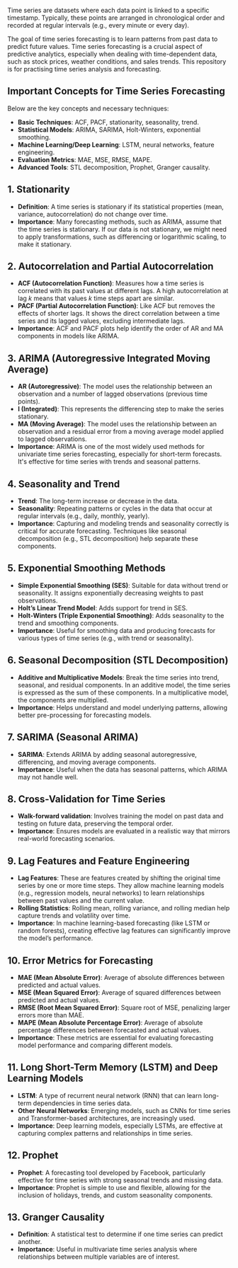 Time series are datasets where each data point is linked to a specific timestamp. Typically, these 
points are arranged in chronological order and recorded at regular intervals (e.g., every minute or 
every day).

The goal of time series forecasting is to learn patterns from past data to predict future values. 
Time series forecasting is a crucial aspect of predictive analytics, especially when dealing with 
time-dependent data, such as stock prices, weather conditions, and sales trends. This repository is 
for practising time series analysis and forecasting. 

## Important Concepts for Time Series Forecasting

Below are the key concepts and necessary techniques:
- **Basic Techniques**: ACF, PACF, stationarity, seasonality, trend.
- **Statistical Models**: ARIMA, SARIMA, Holt-Winters, exponential smoothing.
- **Machine Learning/Deep Learning**: LSTM, neural networks, feature engineering.
- **Evaluation Metrics**: MAE, MSE, RMSE, MAPE.
- **Advanced Tools**: STL decomposition, Prophet, Granger causality.


## 1. Stationarity
- **Definition**: A time series is stationary if its statistical properties (mean, variance, 
autocorrelation) do not change over time.
- **Importance**: Many forecasting methods, such as ARIMA, assume that the time series is stationary. 
If our data is not stationary, we might need to apply transformations, such as differencing or 
logarithmic scaling, to make it stationary.

## 2. Autocorrelation and Partial Autocorrelation
- **ACF (Autocorrelation Function)**: Measures how a time series is correlated with its past values 
at different lags. A high autocorrelation at lag $k$ means that values $k$ time steps apart are similar.
- **PACF (Partial Autocorrelation Function)**: Like ACF but removes the effects of shorter lags. It 
shows the direct correlation between a time series and its lagged values, excluding intermediate lags.
- **Importance**: ACF and PACF plots help identify the order of AR and MA components in models like 
ARIMA.

## 3. ARIMA (Autoregressive Integrated Moving Average)
- **AR (Autoregressive)**: The model uses the relationship between an observation and a number of lagged 
observations (previous time points).
- **I (Integrated)**: This represents the differencing step to make the series stationary.
- **MA (Moving Average)**: The model uses the relationship between an observation and a residual error 
from a moving average model applied to lagged observations.
- **Importance**: ARIMA is one of the most widely used methods for univariate time series forecasting, 
especially for short-term forecasts. It's effective for time series with trends and seasonal patterns.

## 4. Seasonality and Trend
- **Trend**: The long-term increase or decrease in the data.
- **Seasonality**: Repeating patterns or cycles in the data that occur at regular intervals 
(e.g., daily, monthly, yearly).
- **Importance**:  Capturing and modeling trends and seasonality correctly is critical for 
accurate forecasting. Techniques like seasonal decomposition (e.g., STL decomposition) help 
separate these components.

## 5. Exponential Smoothing Methods
- **Simple Exponential Smoothing (SES)**: Suitable for data without trend or seasonality. It assigns 
exponentially decreasing weights to past observations.
- **Holt’s Linear Trend Model**: Adds support for trend in SES.
- **Holt-Winters (Triple Exponential Smoothing)**: Adds seasonality to the trend and smoothing 
components.
- **Importance**: Useful for smoothing data and producing forecasts for various types of time 
series (e.g., with trend or seasonality).

## 6. Seasonal Decomposition (STL Decomposition)
- **Additive and Multiplicative Models**: Break the time series into trend, seasonal, and residual 
components. In an additive model, the time series is expressed as the sum of these components. 
In a multiplicative model, the components are multiplied.
- **Importance**: Helps understand and model underlying patterns, allowing better pre-processing 
for forecasting models.

## 7. SARIMA (Seasonal ARIMA)
- **SARIMA**: Extends ARIMA by adding seasonal autoregressive, differencing, and moving average 
components.
- **Importance**: Useful when the data has seasonal patterns, which ARIMA may not handle well.

## 8. Cross-Validation for Time Series
- **Walk-forward validation**: Involves training the model on past data and testing on future data, 
preserving the temporal order.
- **Importance**: Ensures models are evaluated in a realistic way that mirrors real-world forecasting 
scenarios.

## 9. Lag Features and Feature Engineering
- **Lag Features**: These are features created by shifting the original time series by one or more 
time steps. They allow machine learning models (e.g., regression models, neural networks) to learn 
relationships between past values and the current value.
- **Rolling Statistics**: Rolling mean, rolling variance, and rolling median help capture trends and 
volatility over time.
- **Importance**: In machine learning-based forecasting (like LSTM or random forests), creating 
effective lag features can significantly improve the model’s performance.

## 10. Error Metrics for Forecasting
- **MAE (Mean Absolute Error)**: Average of absolute differences between predicted and actual values.
- **MSE (Mean Squared Error)**: Average of squared differences between predicted and actual values.
- **RMSE (Root Mean Squared Error)**: Square root of MSE, penalizing larger errors more than MAE.
- **MAPE (Mean Absolute Percentage Error)**: Average of absolute percentage differences between 
forecasted and actual values.
- **Importance**: These metrics are essential for evaluating forecasting model performance and 
comparing different models.

## 11. Long Short-Term Memory (LSTM) and Deep Learning Models
- **LSTM**: A type of recurrent neural network (RNN) that can learn long-term dependencies in time 
series data.
- **Other Neural Networks**: Emerging models, such as CNNs for time series and Transformer-based 
architectures, are increasingly used.
- **Importance**: Deep learning models, especially LSTMs, are effective at capturing complex patterns 
and relationships in time series.

## 12. Prophet
- **Prophet**: A forecasting tool developed by Facebook, particularly effective for time series with 
strong seasonal trends and missing data.
- **Importance**: Prophet is simple to use and flexible, allowing for the inclusion of holidays, 
trends, and custom seasonality components.

## 13. Granger Causality
- **Definition**: A statistical test to determine if one time series can predict another.
- **Importance**: Useful in multivariate time series analysis where relationships between multiple variables are of interest.





